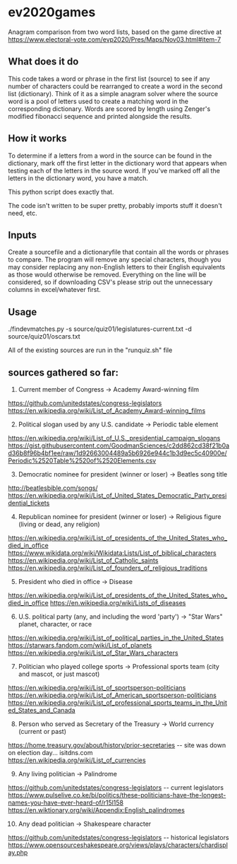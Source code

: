 # ev2020games
Anagram comparison from two word lists, based on the game directive at https://www.electoral-vote.com/evp2020/Pres/Maps/Nov03.html#item-7

## What does it do

This code takes a word or phrase in the first list (source) to see if any number of characters could be rearranged to create a word in the second list (dictionary).  Think of it as a simple anagram solver where the source word is a pool of letters used to create a matching word in the corresponding dictionary.  Words are scored by length using Zenger's modified fibonacci sequence and printed alongside the results.

## How it works

To determine if a letters from a word in the source can be found in the dictionary, mark off the first letter in the dictionary word that appears when testing each of the letters in the source word.  If you've marked off all the letters in the dictionary word, you have a match.

This python script does exactly that.

The code isn't written to be super pretty, probably imports stuff it doesn't need, etc.

## Inputs

Create a sourcefile and a dictionaryfile that contain all the words or phrases to compare.  The program will remove any special characters, though you may consider replacing any non-English letters to their English equivalents as those would otherwise be removed.  Everything on the line will be considered, so if downloading CSV's please strip out the unnecessary columns in excel/whatever first.

## Usage

./findevmatches.py -s source/quiz01/legislatures-current.txt -d source/quiz01/oscars.txt

All of the existing sources are run in the "runquiz.sh" file

## sources gathered so far:

1. Current member of Congress → Academy Award-winning film

https://github.com/unitedstates/congress-legislators
https://en.wikipedia.org/wiki/List_of_Academy_Award-winning_films

2. Political slogan used by any U.S. candidate → Periodic table element

https://en.wikipedia.org/wiki/List_of_U.S._presidential_campaign_slogans
https://gist.githubusercontent.com/GoodmanSciences/c2dd862cd38f21b0ad36b8f96b4bf1ee/raw/1d92663004489a5b6926e944c1b3d9ec5c40900e/Periodic%2520Table%2520of%2520Elements.csv

3. Democratic nominee for president (winner or loser) → Beatles song title

http://beatlesbible.com/songs/
https://en.wikipedia.org/wiki/List_of_United_States_Democratic_Party_presidential_tickets

4. Republican nominee for president (winner or loser) → Religious figure (living or dead, any religion)

https://en.wikipedia.org/wiki/List_of_presidents_of_the_United_States_who_died_in_office
https://www.wikidata.org/wiki/Wikidata:Lists/List_of_biblical_characters
https://en.wikipedia.org/wiki/List_of_Catholic_saints
https://en.wikipedia.org/wiki/List_of_founders_of_religious_traditions

5. President who died in office → Disease

https://en.wikipedia.org/wiki/List_of_presidents_of_the_United_States_who_died_in_office
https://en.wikipedia.org/wiki/Lists_of_diseases

6. U.S. political party (any, and including the word 'party') → "Star Wars" planet, character, or race

https://en.wikipedia.org/wiki/List_of_political_parties_in_the_United_States
https://starwars.fandom.com/wiki/List_of_planets
https://en.wikipedia.org/wiki/List_of_Star_Wars_characters

7. Politician who played college sports → Professional sports team (city and mascot, or just mascot)

https://en.wikipedia.org/wiki/List_of_sportsperson-politicians
https://en.wikipedia.org/wiki/List_of_American_sportsperson-politicians
https://en.wikipedia.org/wiki/List_of_professional_sports_teams_in_the_United_States_and_Canada

8. Person who served as Secretary of the Treasury → World currency (current or past)

https://home.treasury.gov/about/history/prior-secretaries -- site was down on election day... isitdns.com
https://en.wikipedia.org/wiki/List_of_currencies

9. Any living politician → Palindrome

https://github.com/unitedstates/congress-legislators -- current legislators
https://www.pulselive.co.ke/bi/politics/these-politicians-have-the-longest-names-you-have-ever-heard-of/r15l158
https://en.wiktionary.org/wiki/Appendix:English_palindromes

10. Any dead politician → Shakespeare character

https://github.com/unitedstates/congress-legislators -- historical legislators
https://www.opensourceshakespeare.org/views/plays/characters/chardisplay.php
